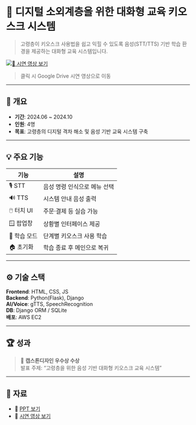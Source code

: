 # 🧓 디지털 소외계층을 위한 대화형 교육 키오스크 시스템

> 고령층이 키오스크 사용법을 쉽고 익힐 수 있도록 음성(STT/TTS) 기반 학습 환경을 제공하는 대화형 교육 시스템입니다.

[![🎥 시연 영상 보기](./images/thumbnail.png)](https://drive.google.com/file/d/1hqrVp58GPIEAkL7ACWudB-fUo6VItSXc/view?usp=drive_link)  
> 클릭 시 Google Drive 시연 영상으로 이동

---

## 📖 개요
- **기간**: 2024.06 ~ 2024.10  
- **인원**: 4명  
- **목표**: 고령층의 디지털 격차 해소 및 음성 기반 교육 시스템 구축  

---

## 💡 주요 기능
| 기능 | 설명 |
|------|------|
| 🎙️ STT | 음성 명령 인식으로 메뉴 선택 |
| 🔊 TTS | 시스템 안내 음성 출력 |
| 🖱️ 터치 UI | 주문·결제 등 실습 가능 |
| 🪟 팝업창 | 상황별 인터페이스 제공 |
| 🧭 학습 모드 | 단계별 키오스크 사용 학습 |
| 🏠 초기화 | 학습 종료 후 메인으로 복귀 |

---

## ⚙️ 기술 스택
**Frontend**: HTML, CSS, JS  
**Backend**: Python(Flask), Django  
**AI/Voice**: gTTS, SpeechRecognition  
**DB**: Django ORM / SQLite  
**배포**: AWS EC2  

---

## 🏆 성과
> 🏅 **캡스톤디자인 우수상 수상**  
> 발표 주제: “고령층을 위한 음성 기반 대화형 키오스크 교육 시스템”

---

## 📂 자료
- 📘 [PPT 보기](https://drive.google.com/file/d/1VFyYZRw1akq4SmjQrbzI39dFQBiyyp3P/view?usp=drive_link)  
- 🎥 [시연 영상 보기](https://drive.google.com/file/d/1hqrVp58GPIEAkL7ACWudB-fUo6VItSXc/view?usp=drive_link)
